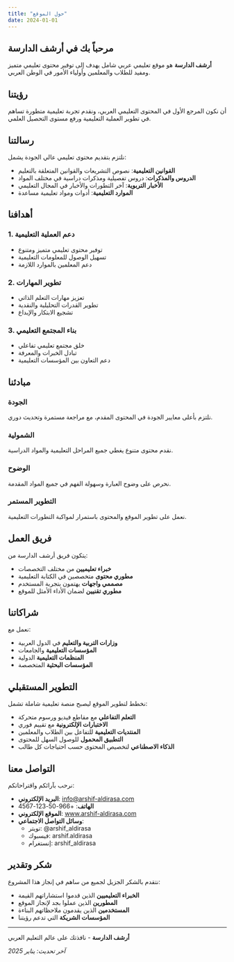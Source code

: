 ```yaml
---
title: "حول الموقع"
date: 2024-01-01
---
```


## مرحباً بك في أرشف الدارسة

**أرشف الدارسة** هو موقع تعليمي عربي شامل يهدف إلى توفير محتوى تعليمي متميز ومفيد للطلاب والمعلمين وأولياء الأمور في الوطن العربي.

## رؤيتنا

أن نكون المرجع الأول في المحتوى التعليمي العربي، ونقدم تجربة تعليمية متطورة تساهم في تطوير العملية التعليمية ورفع مستوى التحصيل العلمي.

## رسالتنا

نلتزم بتقديم محتوى تعليمي عالي الجودة يشمل:

- **القوانين التعليمية**: نصوص التشريعات والقوانين المتعلقة بالتعليم
- **الدروس والمذكرات**: دروس تفصيلية ومذكرات دراسية في مختلف المواد
- **الأخبار التربوية**: آخر التطورات والأخبار في المجال التعليمي
- **الموارد التعليمية**: أدوات ومواد تعليمية مساعدة

## أهدافنا

### 1. دعم العملية التعليمية
- توفير محتوى تعليمي متميز ومتنوع
- تسهيل الوصول للمعلومات التعليمية
- دعم المعلمين بالموارد اللازمة

### 2. تطوير المهارات
- تعزيز مهارات التعلم الذاتي
- تطوير القدرات التحليلية والنقدية
- تشجيع الابتكار والإبداع

### 3. بناء المجتمع التعليمي
- خلق مجتمع تعليمي تفاعلي
- تبادل الخبرات والمعرفة
- دعم التعاون بين المؤسسات التعليمية

## مبادئنا

### الجودة
نلتزم بأعلى معايير الجودة في المحتوى المقدم، مع مراجعة مستمرة وتحديث دوري.

### الشمولية
نقدم محتوى متنوع يغطي جميع المراحل التعليمية والمواد الدراسية.

### الوضوح
نحرص على وضوح العبارة وسهولة الفهم في جميع المواد المقدمة.

### التطوير المستمر
نعمل على تطوير الموقع والمحتوى باستمرار لمواكبة التطورات التعليمية.

## فريق العمل

يتكون فريق أرشف الدارسة من:

- **خبراء تعليميين** من مختلف التخصصات
- **مطوري محتوى** متخصصين في الكتابة التعليمية
- **مصممي واجهات** يهتمون بتجربة المستخدم
- **مطوري تقنيين** لضمان الأداء الأمثل للموقع

## شراكاتنا

نعمل مع:

- **وزارات التربية والتعليم** في الدول العربية
- **المؤسسات التعليمية** والجامعات
- **المنظمات التعليمية** الدولية
- **المؤسسات البحثية** المتخصصة

## التطوير المستقبلي

نخطط لتطوير الموقع ليصبح منصة تعليمية شاملة تشمل:

- **التعلم التفاعلي** مع مقاطع فيديو ورسوم متحركة
- **الاختبارات الإلكترونية** مع تقييم فوري
- **المنتديات التعليمية** للتفاعل بين الطلاب والمعلمين
- **التطبيق المحمول** للوصول السهل للمحتوى
- **الذكاء الاصطناعي** لتخصيص المحتوى حسب احتياجات كل طالب

## التواصل معنا

نرحب بآرائكم واقتراحاتكم:

- **البريد الإلكتروني**: info@arshif-aldirasa.com
- **الهاتف**: +966-50-123-4567
- **الموقع الإلكتروني**: www.arshif-aldirasa.com
- **وسائل التواصل الاجتماعي**: 
  - تويتر: @arshif_aldirasa
  - فيسبوك: arshif.aldirasa
  - إنستغرام: arshif_aldirasa

## شكر وتقدير

نتقدم بالشكر الجزيل لجميع من ساهم في إنجاز هذا المشروع:

- **الخبراء التعليميين** الذين قدموا استشاراتهم القيمة
- **المطورين** الذين عملوا بجد لإنجاز الموقع
- **المستخدمين** الذين يقدمون ملاحظاتهم البناءة
- **المؤسسات الشريكة** التي تدعم رؤيتنا

---

**أرشف الدارسة** - نافذتك على عالم التعليم العربي

*آخر تحديث: يناير 2025*